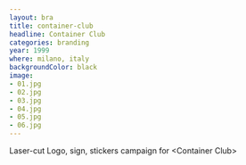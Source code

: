 ```yaml
---
layout: bra
title: container-club
headline: Container Club
categories: branding
year: 1999
where: milano, italy
backgroundColor: black
image:
- 01.jpg
- 02.jpg
- 03.jpg
- 04.jpg
- 05.jpg
- 06.jpg
---
```

Laser-cut Logo, sign, stickers campaign for &lt;Container Club&gt;
